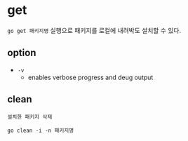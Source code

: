 # get

`go get 패키지명` 실행으로 패키지를 로컬에 내려박도 설치할 수 있다.



## option

- `-v`
  - enables verbose progress and deug output





## clean

`설치한 패키지 삭제`

`go clean -i -n 패키지명`

